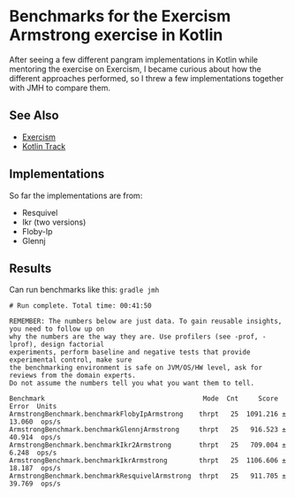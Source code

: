 # Benchmarks for the Exercism Armstrong exercise in Kotlin

After seeing a few different pangram implementations in Kotlin while mentoring the exercise on Exercism, I became curious about how the different approaches performed, so I threw a few implementations together with JMH to compare them.

## See Also

* [Exercism](http://exercism.io)
* [Kotlin Track](https://exercism.io/tracks/kotlin)

## Implementations

So far the implementations are from:
- Resquivel
- Ikr (two versions)
- Floby-Ip
- Glennj

## Results

Can run benchmarks like this: `gradle jmh`

```
# Run complete. Total time: 00:41:50

REMEMBER: The numbers below are just data. To gain reusable insights, you need to follow up on
why the numbers are the way they are. Use profilers (see -prof, -lprof), design factorial
experiments, perform baseline and negative tests that provide experimental control, make sure
the benchmarking environment is safe on JVM/OS/HW level, ask for reviews from the domain experts.
Do not assume the numbers tell you what you want them to tell.

Benchmark                                        Mode  Cnt     Score    Error  Units
ArmstrongBenchmark.benchmarkFlobyIpArmstrong    thrpt   25  1091.216 ± 13.060  ops/s
ArmstrongBenchmark.benchmarkGlennjArmstrong     thrpt   25   916.523 ± 40.914  ops/s
ArmstrongBenchmark.benchmarkIkr2Armstrong       thrpt   25   709.004 ±  6.248  ops/s
ArmstrongBenchmark.benchmarkIkrArmstrong        thrpt   25  1106.606 ± 18.187  ops/s
ArmstrongBenchmark.benchmarkResquivelArmstrong  thrpt   25   911.705 ± 39.769  ops/s
```
